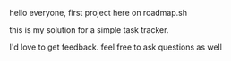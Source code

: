 hello everyone, first project here on roadmap.sh


this is my solution for a simple task tracker.

I'd love to get feedback.
feel free to ask questions as well
